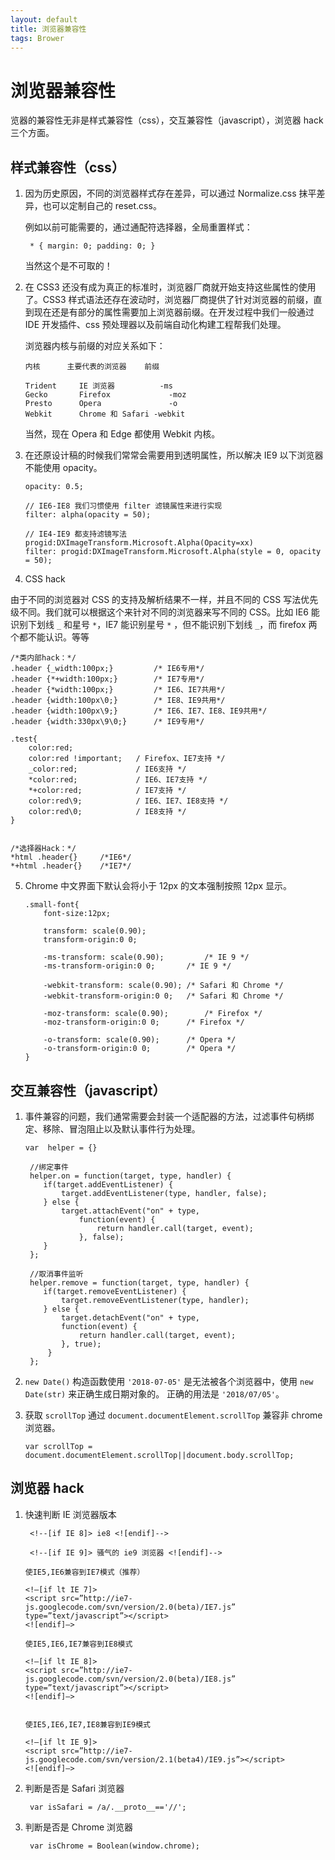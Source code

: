 ```yaml
---
layout: default
title: 浏览器兼容性
tags: Brower
---
```



# 浏览器兼容性


览器的兼容性无非是样式兼容性（css），交互兼容性（javascript），浏览器 hack 三个方面。


## 样式兼容性（css）


1. 因为历史原因，不同的浏览器样式存在差异，可以通过 Normalize.css 抹平差异，也可以定制自己的 reset.css。

    例如以前可能需要的，通过通配符选择器，全局重置样式：
    ```
     * { margin: 0; padding: 0; }
    ```
    当然这个是不可取的！

2. 在 CSS3 还没有成为真正的标准时，浏览器厂商就开始支持这些属性的使用了。CSS3 样式语法还存在波动时，浏览器厂商提供了针对浏览器的前缀，直到现在还是有部分的属性需要加上浏览器前缀。在开发过程中我们一般通过 IDE 开发插件、css 预处理器以及前端自动化构建工程帮我们处理。

    浏览器内核与前缀的对应关系如下：
    ```
    内核	    主要代表的浏览器	前缀
    
    Trident	    IE 浏览器	        -ms
    Gecko	    Firefox	            -moz
    Presto	    Opera	            -o
    Webkit	    Chrome 和 Safari	-webkit
    ```
    
    当然，现在 Opera 和 Edge 都使用 Webkit 内核。


3. 在还原设计稿的时候我们常常会需要用到透明属性，所以解决 IE9 以下浏览器不能使用 opacity。

    ```
    opacity: 0.5;
    
    // IE6-IE8 我们习惯使用 filter 滤镜属性来进行实现
    filter: alpha(opacity = 50); 
    
    // IE4-IE9 都支持滤镜写法 progid:DXImageTransform.Microsoft.Alpha(Opacity=xx)
    filter: progid:DXImageTransform.Microsoft.Alpha(style = 0, opacity = 50); 
    
    ```

4. CSS hack

由于不同的浏览器对 CSS 的支持及解析结果不一样，并且不同的 CSS 写法优先级不同。我们就可以根据这个来针对不同的浏览器来写不同的 CSS。比如 IE6 能识别下划线 `_` 和星号 `*`，IE7 能识别星号 `*` ，但不能识别下划线 `_`，而 firefox 两个都不能认识。等等

```
/*类内部hack：*/
.header {_width:100px;}         /* IE6专用*/ 
.header {*+width:100px;}        /* IE7专用*/    
.header {*width:100px;}         /* IE6、IE7共用*/     
.header {width:100px\0;}        /* IE8、IE9共用*/     
.header {width:100px\9;}        /* IE6、IE7、IE8、IE9共用*/     
.header {width:330px\9\0;}      /* IE9专用*/

.test{
    color:red;
    color:red !important;   / Firefox、IE7支持 */
    _color:red;             / IE6支持 */
    *color:red;             / IE6、IE7支持 */
    *+color:red;            / IE7支持 */
    color:red\9;            / IE6、IE7、IE8支持 */
    color:red\0;            / IE8支持 */
}


/*选择器Hack：*/     
*html .header{}     /*IE6*/      
*+html .header{}    /*IE7*/ 
```

5. Chrome 中文界面下默认会将小于 12px 的文本强制按照 12px 显示。

    ```
    .small-font{
        font-size:12px;
    
        transform: scale(0.90);
        transform-origin:0 0;
    
        -ms-transform: scale(0.90);         /* IE 9 */
        -ms-transform-origin:0 0;       /* IE 9 */
    
        -webkit-transform: scale(0.90); /* Safari 和 Chrome */
        -webkit-transform-origin:0 0;   /* Safari 和 Chrome */
    
        -moz-transform: scale(0.90);        /* Firefox */
        -moz-transform-origin:0 0;      /* Firefox */
    
        -o-transform: scale(0.90);      /* Opera */
        -o-transform-origin:0 0;        /* Opera */
    }
    ```

## 交互兼容性（javascript）

1. 事件兼容的问题，我们通常需要会封装一个适配器的方法，过滤事件句柄绑定、移除、冒泡阻止以及默认事件行为处理。

    ```
    var  helper = {}
    
     //绑定事件
     helper.on = function(target, type, handler) {
     	if(target.addEventListener) {
     		target.addEventListener(type, handler, false);
     	} else {
     		target.attachEvent("on" + type,
     			function(event) {
     				return handler.call(target, event);
     		    }, false);
     	}
     };
    
     //取消事件监听
     helper.remove = function(target, type, handler) {
     	if(target.removeEventListener) {
     		target.removeEventListener(type, handler);
     	} else {
     		target.detachEvent("on" + type,
     	    function(event) {
     			return handler.call(target, event);
     		}, true);
         }
     };
    
    ```
2. `new Date()` 构造函数使用 `'2018-07-05'` 是无法被各个浏览器中，使用 `new Date(str)` 来正确生成日期对象的。 正确的用法是 `'2018/07/05'`。


3. 获取 `scrollTop` 通过 `document.documentElement.scrollTop` 兼容非 chrome 浏览器。

    ```
    var scrollTop = document.documentElement.scrollTop||document.body.scrollTop;
    ```



## 浏览器 hack

1. 快速判断 IE 浏览器版本

    ```
     <!--[if IE 8]> ie8 <![endif]-->
     
     <!--[if IE 9]> 骚气的 ie9 浏览器 <![endif]-->
    ```
    
    ```
    使IE5,IE6兼容到IE7模式（推荐）
    
    <!–[if lt IE 7]>
    <script src=”http://ie7-js.googlecode.com/svn/version/2.0(beta)/IE7.js” type=”text/javascript”></script>
    <![endif]–>
    
    使IE5,IE6,IE7兼容到IE8模式
    
    <!–[if lt IE 8]>
    <script src=”http://ie7-js.googlecode.com/svn/version/2.0(beta)/IE8.js” type=”text/javascript”></script>
    <![endif]–>
    
    
    使IE5,IE6,IE7,IE8兼容到IE9模式
    
    <!–[if lt IE 9]>
    <script src=”http://ie7-js.googlecode.com/svn/version/2.1(beta4)/IE9.js”></script>
    <![endif]–>
    
    ```
2. 判断是否是 Safari 浏览器

    ```
     var isSafari = /a/.__proto__=='//';
    ```


3. 判断是否是 Chrome 浏览器

    ```
     var isChrome = Boolean(window.chrome);
    ```













